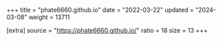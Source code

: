 +++
title = "phate6660.github.io"
date = "2022-03-22"
updated = "2024-03-08"
weight = 13711

[extra]
source = "https://phate6660.github.io/"
ratio = 18
size = 13
+++
